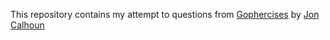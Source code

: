 This repository contains my attempt to questions from [Gophercises](https://gophercises.com/) by [Jon Calhoun](https://twitter.com/joncalhoun)
